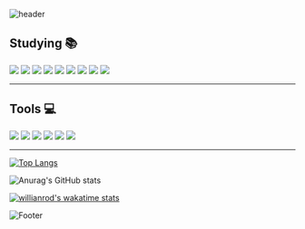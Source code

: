 ![header](https://capsule-render.vercel.app/api?type=waving&&color=gradient&height=245&section=header&text=SEOHYUNZ)


## Studying 📚
<img src="https://img.shields.io/badge/Java-007396?style=flat-square&logo=java&logoColor=white"/> <img src="https://img.shields.io/badge/JavaScript-F7DF1E?style=flat-square&logo=JavaScript&logoColor=white"/> <img src="https://img.shields.io/badge/C-A8B9CC?style=flat-square&logo=c&logoColor=white"/> <img src="https://img.shields.io/badge/C++-00599C?style=flat-square&logo=c%2B%2B&logoColor=white"/>
<img src="https://img.shields.io/badge/C%23-239120?style=flat-square&logo=Csharp&logoColor=white"/>
 <img src="https://img.shields.io/badge/Python-3776AB?style=flat-square&logo=python&logoColor=white"/>
  <img src="https://img.shields.io/badge/React-09D3AC?style=flat-square&logo=Create React App&logoColor=white"/> <img src="https://img.shields.io/badge/Spring-6DB33F?style=flat-square&logo=spring&logoColor=white"/> <img src="https://img.shields.io/badge/Kotlin-7F52FF?style=flat-square&logo=Kotlin&logoColor=white"/>

* * *

## Tools 💻
<img src="https://img.shields.io/badge/Eclipse-2C2255?style=flat-square&logo=EclipseIDE&logoColor=white"/>
<img src="https://img.shields.io/badge/Visual Studio-5C2D91?style=flat-square&logo=VisualStudio&logoColor=white"/>
<img src="https://img.shields.io/badge/Visual Studio Code-007ACC?style=flat-square&logo=VisualStudioCode&logoColor=white"/>
<img src="https://img.shields.io/badge/Unity-FFFFFF?style=flat-square&logo=Unity&logoColor=white"/>
<img src="https://img.shields.io/badge/Android Studio-3DDC84?style=flat-square&logo=AndroidStudio&logoColor=white"/>
<img src="https://img.shields.io/badge/GitHub-181717?style=flat-square&logo=GitHub&logoColor=white"/>




* * *

[![Top Langs](https://github-readme-stats.vercel.app/api/top-langs/?username=seohyunz&layout=compact)](https://github.com/seohyunz/github-readme-stats)

![Anurag's GitHub stats](https://github-readme-stats.vercel.app/api?username=seohyunz&show_icons=true)


[![willianrod's wakatime stats](https://github-readme-stats.vercel.app/api/wakatime?username=willianrod)](https://github.com/seohyunz/github-readme-stats)











![Footer](https://capsule-render.vercel.app/api?type=waving&&color=D1D1D1&height=115&section=footer)
